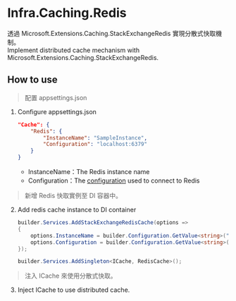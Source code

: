 # Infra.Caching.Redis

透過 Microsoft.Extensions.Caching.StackExchangeRedis 實現分散式快取機制。  
Implement distributed cache mechanism with Microsoft.Extensions.Caching.StackExchangeRedis.

## How to use

> 配置 appsettings.json

1. Configure appsettings.json

    ```json
    "Cache": {
        "Redis": {
            "InstanceName": "SampleInstance",
            "Configuration": "localhost:6379"
        }
    }
    ```

    - InstanceName：The Redis instance name
    - Configuration：The [configuration](https://stackexchange.github.io/StackExchange.Redis/Configuration.html) used to connect to Redis

> 新增 Redis 快取實例至 DI 容器中。

2. Add redis cache instance to DI container

    ```csharp
    builder.Services.AddStackExchangeRedisCache(options =>
    {
        options.InstanceName = builder.Configuration.GetValue<string>("Cache:Redis:InstanceName");
        options.Configuration = builder.Configuration.GetValue<string>("Cache:Redis:Configuration");
    });

    builder.Services.AddSingleton<ICache, RedisCache>();
    ```

> 注入 ICache 來使用分散式快取。

3. Inject ICache to use distributed cache.
